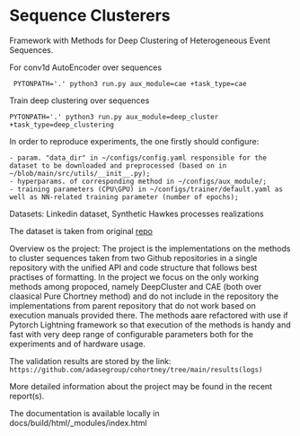 # Sequence Clusterers

Framework with Methods for Deep Clustering of Heterogeneous Event Sequences.

For conv1d AutoEncoder over sequences
```shell script
 PYTONPATH='.' python3 run.py aux_module=cae +task_type=cae
```

Train deep clustering over sequences
```shell script
PYTONPATH='.' python3 run.py aux_module=deep_cluster +task_type=deep_clustering
```

In order to reproduce experiments, the one firstly should configure:
```
- param. "data_dir" in ~/configs/config.yaml responsible for the dataset to be downloaded and preprocessed (based on in ~/blob/main/src/utils/__init__.py); 
- hyperparams. of corresponding method in ~/configs/aux_module/;
- training parameters (CPU\GPU) in ~/configs/trainer/default.yaml as well as NN-related training parameter (number of epochs);
```


Datasets:
Linkedin dataset, 
Synthetic Hawkes processes realizations

The dataset is taken from original [repo](https://github.com/VladislavZh/pp_clustering)


Overview os the project:
The project is the implementations on the methods to cluster sequences taken from two Github repositories  in a single repository with the unified  API and code structure that follows best practises of formatting. In the project we focus on the only working methods among propoced, namely DeepCluster and CAE (both over claasical Pure Chortney method) and do not include in the repository the implementations from parent repository that do not work based on execution manuals provided there. The methods aare refactored with use if Pytorch Lightning framework so that execution of the methods is handy and fast with very deep range of configurable parameters both for the experiments and of hardware usage. 

The validation results are stored by the link: ``` https://github.com/adasegroup/cohortney/tree/main/results(logs) ``` 

More detailed information about the project may be found in the recent report(s).

The documentation is available locally in docs/build/html/_modules/index.html 

